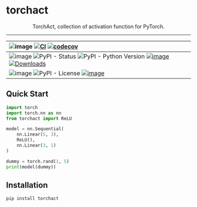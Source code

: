 # torchact

<div align="center">

TorchAct, collection of activation function for PyTorch.

---

| ![image](https://img.shields.io/badge/-Tests:-black?style=flat-square) [![CI](https://github.com/kaintels/torchact/actions/workflows/ci.yml/badge.svg)](https://github.com/kaintels/torchact/actions/workflows/ci.yml) [![codecov](https://codecov.io/gh/kaintels/torchact/branch/main/graph/badge.svg?token=EJMC8R0OOT)](https://codecov.io/gh/kaintels/torchact) |
|:---
| ![image](https://img.shields.io/badge/-Stable%20Releases:-black?style=flat-square) ![PyPI - Status](https://img.shields.io/pypi/status/torchact) ![PyPI - Python Version](https://img.shields.io/pypi/pyversions/torchact) [![image](https://badge.fury.io/py/torchact.svg)](https://badge.fury.io/py/torchact) [![Downloads](https://static.pepy.tech/badge/torchact)](https://pepy.tech/project/torchact)
| ![image](https://img.shields.io/badge/-Features:-black?style=flat-square) ![PyPI - License](https://img.shields.io/pypi/l/torchact?color=blue) [![image](https://img.shields.io/badge/code%20style-black-000000.svg)](https://github.com/psf/black)

</div>

## Quick Start

```python
import torch
import torch.nn as nn
from torchact import ReLU

model = nn.Sequential(
    nn.Linear(5, 3),
    ReLU(),
    nn.Linear(3, 1)
)

dummy = torch.rand(1, 5)
print(model(dummy))
```

## Installation

```shell
pip install torchact
```
